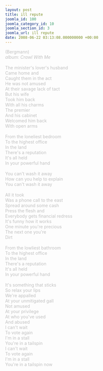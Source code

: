 ```yaml
---
layout: post
title: ill repute
joomla_id: 100
joomla_category_id: 10
joomla_section_id: 3
joomla_url: ill repute
date: 2008-06-22 03:13:08.000000000 +00:00
---
```

<span style="color: #c0c0c0">(Bergmann)<br />
<i>album: Crawl With Me</i><br />
<br />
The minister's lover's husband<br />
Came home and<br />
Caught them in the act<br />
He was not amused<br />
At their savage lack of tact<br />
But his wife<br />
Took him back<br />
With all his charms<br />
The premier<br />
And his cabinet<br />
Welcomed him back<br />
With open arms<br />
<br />
From the loneliest bedroom<br />
To the highest office<br />
In the land<br />
There's a reputation<br />
It's all held<br />
In your powerful hand<br />
<br />
You can't wash it away<br />
How can you help to explain<br />
You can't wash it away<br />
<br />
All it took<br />
Was a phone call to the east<br />
Spread around some cash<br />
Press the flesh and<br />
Everybody gets financial redress<br />
It's funny how it works<br />
One minute you're precious<br />
The next one you're<br />
Dirt<br />
<br />
From the lowliest bathroom<br />
To the highest office<br />
In the land<br />
There's a reputation<br />
It's all held<br />
In your powerful hand<br />
<br />
It's something that sticks<br />
So relax your lips<br />
We're appalled<br />
At your unmitigated gall<br />
Not amused<br />
At your privilege<br />
At who you've used<br />
And abused<br />
I can't wait<br />
To vote again<br />
I'm in a stall<br />
You're in a tailspin<br />
I can't wait<br />
To vote again<br />
I'm in a stall<br />
You're in a tailspin now</span>
